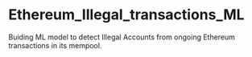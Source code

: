 # Ethereum_Illegal_transactions_ML
Buiding ML model to detect Illegal Accounts from ongoing Ethereum transactions in its mempool.
